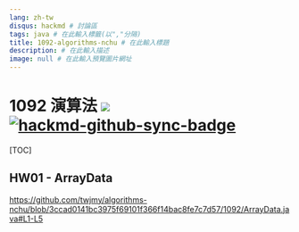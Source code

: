 ```yaml
---
lang: zh-tw
disqus: hackmd # 討論區
tags: java # 在此輸入標籤(以","分隔)
title: 1092-algorithms-nchu # 在此輸入標題
description: # 在此輸入描述
image: null # 在此輸入預覽圖片網址
---
```


# 1092 演算法 <!--觀看次數:請更改"%40VJ%2F1092-algorithms-nchu"-->![](https://img.shields.io/badge/dynamic/json?color=aqua&query=%24.viewcount&label=%E8%A7%80%E7%9C%8B%E6%AC%A1%E6%95%B8&suffix=%E6%AC%A1&url=https%3A%2F%2Fhackmd.io%2F%40VJ%2F1092-algorithms-nchu%2Finfo) [![hackmd-github-sync-badge](https://hackmd.io/fRHOXqCNSx6Wd3yEKjQf2w/badge)](https://hackmd.io/fRHOXqCNSx6Wd3yEKjQf2w)

[TOC]

## HW01 - ArrayData

https://github.com/twjmy/algorithms-nchu/blob/3ccad0141bc3975f69101f366f14bac8fe7c7d57/1092/ArrayData.java#L1-L5


<!--style>body,.ui-view-area,.markdown-body,.markdown-body img{background-color:#222;color:#AAA;}.markdown-body h1,.markdown-body h2,.markdown-body h3,.markdown-body h4,.markdown-body h5,.markdown-body h6{border-color:#444 !important;}.markdown-body hr{height:0.01em;background-color:#444;}.markdown-body blockquote{border-left-color:#444;}.markdown-body pre{background-color:#1e1e1e;border:1px solid #444 !important;color:#dfdfdf;font-weight:600;}.markdown-body pre code .gutter.linenumber{border-right:3px solid teal !important;}.markdown-body>table th,.markdown-body>table tr:nth-child(2n),.markdown-body>details table th,.markdown-body>details table tr:nth-child(2n){border:1px solid #444 !important;background-color:var(--navbar-background) !important;}.markdown-body>table tr,.markdown-body>table td,.markdown-body>details table tr,.markdown-body>details table td{border:1px solid #444 !important;background-color:var(--navbar-alt-background);}.ui-toc-dropdown .nav>li>a:focus,.ui-toc-dropdown .nav>li>a:hover{color:#AAA;border-left-color:#37B;}.ui-toc-dropdown .nav>.active:focus>a,.ui-toc-dropdown .nav>.active:hover>a,.ui-toc-dropdown .nav>.active>a{color:#ABB;border-left-color:#37B;}.ui-edit-area .ui-resizable-handle.ui-resizable-e{background-color:#222;border:1px solid #444;box-shadow:none;}.token.url,.token.entity,.token.operator,.style.token.string,.language-css.token.string{background:unset;}.ui-content,.ui-comment-app .open-comments,.navbar-collapse,.navbar-header{background-color:#222;}.navbar-default{border-color:#333;}</style-->